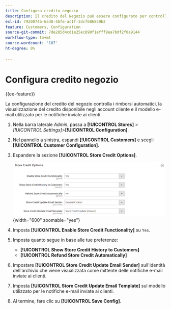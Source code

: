 ```yaml
---
title: Configura credito negozio
description: Il credito del Negozio può essere configurato per controllare i rimborsi automatici e il credito disponibile per i clienti.
exl-id: 7920074b-6ad8-46fe-ac1f-3dcf686859b2
feature: Customers, Configuration
source-git-commit: 7de285d4cd1e25ec890f1efff9ea7bdf2f0a9144
workflow-type: tm+mt
source-wordcount: '107'
ht-degree: 0%

---
```


# Configura credito negozio

{{ee-feature}}

La configurazione del credito del negozio controlla i rimborsi automatici, la visualizzazione del credito disponibile negli account cliente e il modello e-mail utilizzato per le notifiche inviate ai clienti.

1. Nella barra laterale _Admin_, passa a **[!UICONTROL Stores]** > _[!UICONTROL Settings]_>**[!UICONTROL Configuration]**.

1. Nel pannello a sinistra, espandi **[!UICONTROL Customers]** e scegli **[!UICONTROL Customer Configuration]**.

1. Espandere la sezione **[!UICONTROL Store Credit Options]**.

   ![Opzioni di credito store](../configuration-reference/customers/assets/customer-configuration-store-credit-options.png){width="600" zoomable="yes"}

1. Imposta **[!UICONTROL Enable Store Credit Functionality]** su `Yes`.

1. Imposta quanto segue in base alle tue preferenze:

   * **[!UICONTROL Show Store Credit History to Customers]**
   * **[!UICONTROL Refund Store Credit Automatically]**

1. Impostare **[!UICONTROL Store Credit Update Email Sender]** sull&#39;identità dell&#39;archivio che viene visualizzata come mittente delle notifiche e-mail inviate ai clienti.

1. Imposta **[!UICONTROL Store Credit Update Email Template]** sul modello utilizzato per le notifiche e-mail inviate ai clienti.

1. Al termine, fare clic su **[!UICONTROL Save Config]**.
